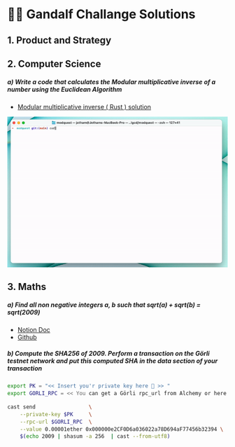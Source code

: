# 🧙‍♂️ Gandalf Challange Solutions

## 1. Product and Strategy




## 2. Computer Science
##### a) _Write a code that calculates the Modular multiplicative inverse of a number using the Euclidean Algorithm_

- [ Modular multiplicative inverse ( Rust ) solution ](https://github.com/CreamyMilk/gandalfz-challange/blob/main/src/main.rs)

<img src=".github/demo.gif" alt="Modular Multiplicative Inverse Demo"  width="600" />

## 3. Maths

##### a) _Find all non negative integers a, b such that sqrt(a) + sqrt(b) = sqrt(2009)_

- [Notion Doc](https://kinyua.notion.site/Maths-question-3a-4fb4aa7065724d529c7792c5bf3e7ffc) 
- [Github](https://github.com/CreamyMilk/gandalfz-challange/blob/main/math_3a.md) 


##### b) _Compute the SHA256 of 2009. Perform a transaction on the Görli testnet network and put this computed SHA in the data section of your transaction_

```sh
export PK = "<< Insert you'r private key here 👀 >> "
export GORLI_RPC = << You can get a Görli rpc_url from Alchemy or here 👀 : https://sourcegraph.com/search?q=context:global+https://eth-goerli.g.alchemy.com&patternType=standard >>
```

```sh
cast send                 \
    --private-key $PK     \
    --rpc-url $GORLI_RPC  \
    --value 0.00001ether 0x000000e2CF0D6a036022a78D694aF77456b32394 \
    $(echo 2009 | shasum -a 256  | cast --from-utf8)
```
